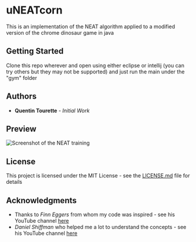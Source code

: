 # uNEATcorn
This is an implementation of the NEAT algorithm applied to a modified version of the chrome dinosaur game in java

## Getting Started
Clone this repo wherever and open using either eclipse or intellij (you can try others but they may not be supported) and just run the main under the "gym" folder

## Authors
* **Quentin Tourette** - *Initial Work*

## Preview
![Screenshot of the NEAT training](https://i.imgur.com/UYztbGv.png)

## License

This project is licensed under the MIT License - see the [LICENSE.md](LICENSE.md) file for details

## Acknowledgments

* Thanks to *Finn Eggers* from whom my code was inspired - see his YouTube channel [here](https://www.youtube.com/channel/UCaKAU8vQzS-_e5xt7NSK3Xw)
* *Daniel Shiffman* who helped me a lot to understand the concepts - see his YouTube channel [here](https://www.youtube.com/channel/UCvjgXvBlbQiydffZU7m1_aw)
